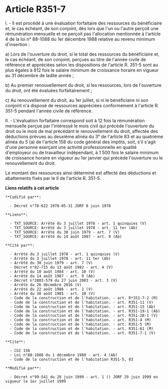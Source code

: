 # Article R351-7

I. - Il est procédé à une évaluation forfaitaire des ressources du bénéficiaire et, le cas échéant, de son conjoint, dès lors
que l'un ou l'autre perçoit une rémunération mensuelle et ne perçoit pas l'allocation mentionnée à l'article 4 de la loi n°
88-1088 du 1er décembre 1988 relative au revenu minimum d'insertion :

a) Lors de l'ouverture du droit, si le total des ressources du bénéficiaire et, le cas échéant, de son conjoint, perçues au
titre de l'année civile de référence et appréciées selon les dispositions de l'article R. 351-5 sont au plus égales à 812
fois le salaire minimum de croissance horaire en vigueur au 31 décembre de ladite année ;

b) Au premier renouvellement du droit, si les ressources, lors de l'ouverture du droit, ont été évaluées forfaitairement ;

c) Au renouvellement du droit, au 1er juillet, si ni le bénéficiaire ni son conjoint n'a disposé de ressources appréciées
conformément à l'article R. 351-5 pendant l'année civile de référence.

II. - L'évaluation forfaitaire correspond soit à 12 fois la rémunération mensuelle perçue par l'intéressé le mois civil qui
précède l'ouverture du droit ou le mois de mai précédant le renouvellement du droit, affectée des déductions prévues au
deuxième alinéa du 3° de l'article 83 et au quatrième alinéa du 5 (a) de l'article 158 du code général des impôts, soit, s'il
s'agit d'une personne exerçant une activité professionnelle en qualité d'employeur ou de travailleur indépendant, à 1 500
fois le salaire minimum de croissance horaire en vigueur au 1er janvier qui précède l'ouverture ou le renouvellement du
droit.

Le montant des ressources ainsi déterminé est affecté des déductions et abattements fixés par le II de l'article R. 351-5.

**Liens relatifs à cet article**

	**Codifié par**:

	  - Décret n°78-622 1978-05-31 JORF 8 juin 1978

	**Liens**:

	  - TXT_SOURCE: Arrêté du 3 juillet 1978 - art. 1 quinquies (V)
	  - TXT_SOURCE: Arrêté du 3 juillet 1978 - art. 11 ter (Ab)
	  - TXT_SOURCE: Arrêté du 30 juin 1979 - art. 7 (V)
	  - TXT_SOURCE: Arrêté du 14 août 1987 - art. 9 (Ab)

	**Cité par**:

	  - Arrêté du 3 juillet 1978 - art. 1 quinquies (V)
	  - Arrêté du 3 juillet 1978 - art. 11 ter (Ab)
	  - Arrêté du 30 juin 1979 - art. 7 (V)
	  - Décret n°82-715 du 13 août 1982 - art. 4 (V)
	  - Arrêté du 10 août 1984 - art. 10 (V)
	  - Arrêté du 14 août 1987 - art. 9 (Ab)
	  - Décret n°2003-579 du 27 juin 2003 - art. 3 (V)
	  - Arrêté du 26 décembre 2016 (V)
	  - Arrêté du 22 août 1986 - art. 2 (V)
	  - Arrêté du 30 août 1985 - art. 10 (V)
	  - Code de la construction et de l'habitation. - art. R*351-7-2 (M)
	  - Code de la construction et de l'habitation. - art. R351-11 (V)
	  - Code de la construction et de l'habitation. - art. R351-15 (Ab)
	  - Code de la construction et de l'habitation. - art. R351-19-1 (Ab)
	  - Code de la construction et de l'habitation. - art. R351-28-1 (V)
	  - Code de la construction et de l'habitation. - art. R351-4 (M)
	  - Code de la construction et de l'habitation. - art. R351-5 (M)
	  - Code de la construction et de l'habitation. - art. R351-61 (M)
	  - Code de la construction et de l'habitation. - art. R351-7-1 (V)

	**Cite**:

	  - CGI 158
	  - Loi n°88-1088 du 1 décembre 1988 - art. 4 (Ab)
	  - Code de la construction et de l'habitation R351-5, 83

	**Modifié par**:

	  - Décret n°99-541 du 28 juin 1999 - art. 1 () JORF 29 juin 1999 en vigueur le 1er juillet 1999
